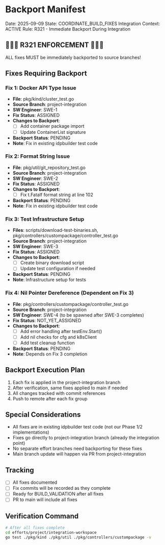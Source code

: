 # Backport Manifest
Date: 2025-09-09
State: COORDINATE_BUILD_FIXES
Integration Context: ACTIVE
Rule: R321 - Immediate Backport During Integration

## 🔴🔴🔴 R321 ENFORCEMENT 🔴🔴🔴
ALL fixes MUST be immediately backported to source branches!

## Fixes Requiring Backport

### Fix 1: Docker API Type Issue
- **File**: pkg/kind/cluster_test.go
- **Source Branch**: project-integration
- **SW Engineer**: SWE-1
- **Fix Status**: ASSIGNED
- **Changes to Backport**:
  - [ ] Add container package import
  - [ ] Update ContainerList signature
- **Backport Status**: PENDING
- **Note**: Fix in existing idpbuilder test code

### Fix 2: Format String Issue
- **File**: pkg/util/git_repository_test.go
- **Source Branch**: project-integration
- **SW Engineer**: SWE-2
- **Fix Status**: ASSIGNED
- **Changes to Backport**:
  - [ ] Fix t.Fatalf format string at line 102
- **Backport Status**: PENDING
- **Note**: Fix in existing idpbuilder test code

### Fix 3: Test Infrastructure Setup
- **Files**: scripts/download-test-binaries.sh, pkg/controllers/custompackage/controller_test.go
- **Source Branch**: project-integration
- **SW Engineer**: SWE-3
- **Fix Status**: ASSIGNED
- **Changes to Backport**:
  - [ ] Create binary download script
  - [ ] Update test configuration if needed
- **Backport Status**: PENDING
- **Note**: Infrastructure setup for tests

### Fix 4: Nil Pointer Dereference (Dependent on Fix 3)
- **File**: pkg/controllers/custompackage/controller_test.go
- **Source Branch**: project-integration
- **SW Engineer**: SWE-4 (to be spawned after SWE-3 completes)
- **Fix Status**: NOT_YET_ASSIGNED
- **Changes to Backport**:
  - [ ] Add error handling after testEnv.Start()
  - [ ] Add nil checks for cfg and k8sClient
  - [ ] Add test cleanup function
- **Backport Status**: PENDING
- **Note**: Depends on Fix 3 completion

## Backport Execution Plan
1. Each fix is applied in the project-integration branch
2. After verification, same fixes applied to main if needed
3. All changes tracked with commit references
4. Push to remote after each fix group

## Special Considerations
- All fixes are in existing idpbuilder test code (not our Phase 1/2 implementations)
- Fixes go directly to project-integration branch (already the integration point)
- No separate effort branches need backporting for these fixes
- Main branch update will happen via PR from project-integration

## Tracking
- [ ] All fixes documented
- [ ] Fix commits will be recorded as they complete
- [ ] Ready for BUILD_VALIDATION after all fixes
- [ ] PR to main will include all fixes

## Verification Command
```bash
# After all fixes complete
cd efforts/project/integration-workspace
go test ./pkg/kind ./pkg/util ./pkg/controllers/custompackage -v
```